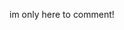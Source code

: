 im only here to comment!

<!---
GemmyGustavo/GemmyGustavo is a ✨ special ✨ repository because its `README.md` (this file) appears on your GitHub profile.
You can click the Preview link to take a look at your changes.
--->
